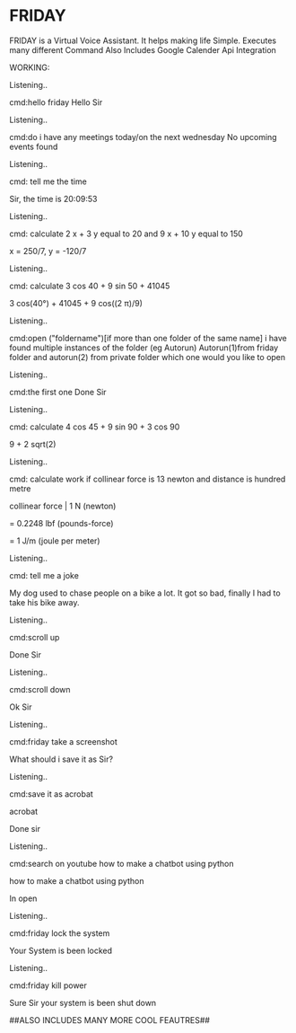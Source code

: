 # FRIDAY
FRIDAY is a Virtual Voice Assistant. It helps making life Simple. Executes many different Command
Also Includes Google Calender Api Integration

WORKING:


Listening..

cmd:hello friday
Hello Sir

Listening..

cmd:do i have any meetings today/on the next wednesday
No upcoming events found

Listening..

cmd: tell me the time

Sir, the time is 20:09:53

Listening..

cmd: calculate 2 x + 3 y equal to 20 and 9 x + 10 y equal to 150

x = 250/7, y = -120/7

Listening..

cmd: calculate 3 cos 40 + 9 sin 50 + 41045

3 cos(40°) + 41045 + 9 cos((2 π)/9)

Listening..

cmd:open ("foldername")[if more than one folder of the same name]
i have found multiple instances of the folder (eg Autorun) Autorun(1)from friday folder and autorun(2) from private folder which one would you like to open

Listening..

cmd:the first one
Done Sir

Listening..

cmd: calculate 4 cos 45 + 9 sin 90 + 3 cos 90

9 + 2 sqrt(2)


Listening..

cmd: calculate work if collinear force is 13 newton and distance is hundred metre

collinear force | 1 N (newton)

= 0.2248 lbf (pounds-force)

= 1 J/m (joule per meter)


Listening..

cmd: tell me a joke

My dog used to chase people on a bike a lot. It got so bad, finally I had to take his bike away.


Listening..

cmd:scroll up

Done Sir

Listening..

cmd:scroll down

Ok Sir

Listening..

cmd:friday take a screenshot

What should i save it as Sir?

Listening..

cmd:save it as acrobat

acrobat 

Done sir

Listening..

cmd:search on youtube how to make a chatbot using python

how to make a chatbot using python 

In open

Listening..

cmd:friday lock the system

Your System is been locked

Listening..

cmd:friday kill power

Sure Sir your system is been shut down

##ALSO INCLUDES MANY MORE COOL FEAUTRES##
